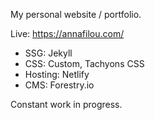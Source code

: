 My personal website / portfolio.
 
Live: https://annafilou.com/

- SSG: Jekyll
- CSS: Custom, Tachyons CSS
- Hosting: Netlify
- CMS: Forestry.io

Constant work in progress.